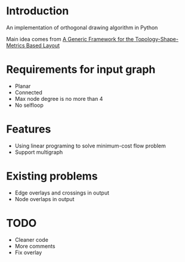 # Introduction

An implementation of orthogonal drawing algorithm in Python

Main idea comes from [A Generic Framework for the Topology-Shape-Metrics Based Layout](https://rtsys.informatik.uni-kiel.de/~biblio/downloads/theses/pkl-mt.pdf)

# Requirements for input graph
* Planar
* Connected
* Max node degree is no more than 4
* No selfloop

# Features
* Using linear programing to solve minimum-cost flow problem
* Support multigraph

# Existing problems
* Edge overlays and crossings in output
* Node overlaps in output


# TODO
* Cleaner code
* More comments
* Fix overlay